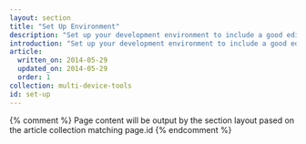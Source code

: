 ```yaml
---
layout: section
title: "Set Up Environment"
description: "Set up your development environment to include a good editor, integrated debugging tools, and build tools to develop for multiple devices. The Web Starter Kit includes a full set of tools to build responsive and performant sites."
introduction: "Set up your development environment to include a good editor, integrated debugging tools, and build tools to develop for multiple devices. The Web Starter Kit includes a full set of tools to build responsive and performant sites."
article:
  written_on: 2014-05-29
  updated_on: 2014-05-29
  order: 1 
collection: multi-device-tools
id: set-up
---
```

{% comment %}
Page content will be output by the section layout pased on the article collection matching page.id
{% endcomment %}
